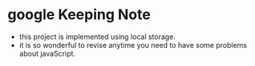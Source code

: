 # google Keeping Note

- this project is implemented using local storage.
- it is so wonderful to revise anytime you need to have some problems about javaScript.
